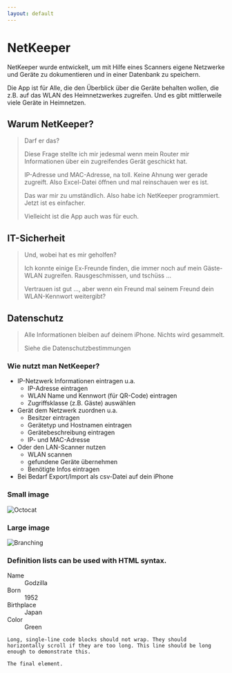 ```yaml
---
layout: default
---
```


# NetKeeper

NetKeeper wurde entwickelt, um mit Hilfe eines Scanners eigene Netzwerke und Geräte zu dokumentieren und in einer Datenbank zu speichern.

Die App ist für Alle, die den Überblick über die Geräte behalten wollen, die z.B. auf das WLAN des Heimnetzwerkes zugreifen. Und es gibt mittlerweile viele Geräte in Heimnetzen.

## Warum NetKeeper?

> Darf er das?
> 
> Diese Frage stellte ich mir jedesmal wenn mein Router mir Informationen über ein zugreifendes Gerät geschickt hat.
> 
> IP-Adresse und MAC-Adresse, na toll. Keine Ahnung wer gerade zugreift.
> Also Excel-Datei öffnen und mal reinschauen wer es ist.
>
> Das war mir zu umständlich. Also habe ich NetKeeper programmiert. Jetzt ist es einfacher.
>
> Vielleicht ist die App auch was für euch.

## IT-Sicherheit
> Und, wobei hat es mir geholfen?
> 
> Ich konnte einige Ex-Freunde finden, die immer noch auf mein Gäste-WLAN zugreifen.
> Rausgeschmissen, und tschüss ...
>
> Vertrauen ist gut ..., aber wenn ein Freund mal seinem Freund dein WLAN-Kennwort weitergibt?


## Datenschutz
> Alle Informationen bleiben auf deinem iPhone. Nichts wird gesammelt.
> 
> Siehe die Datenschutzbestimmungen

### Wie nutzt man NetKeeper?

- IP-Netzwerk Informationen eintragen u.a.
  - IP-Adresse eintragen
  - WLAN Name und Kennwort (für QR-Code) eintragen
  - Zugriffsklasse (z.B. Gäste) auswählen
- Gerät dem Netzwerk zuordnen u.a.
  - Besitzer eintragen
  - Gerätetyp und Hostnamen eintragen
  - Gerätebeschreibung eintragen
  - IP- und MAC-Adresse
- Oder den LAN-Scanner nutzen
  - WLAN scannen
  - gefundene Geräte übernehmen
  - Benötigte Infos eintragen
- Bei Bedarf Export/Import als csv-Datei auf dein iPhone

### Small image

![Octocat](https://github.githubassets.com/images/icons/emoji/octocat.png)

### Large image

![Branching](https://guides.github.com/activities/hello-world/branching.png)


### Definition lists can be used with HTML syntax.

<dl>
<dt>Name</dt>
<dd>Godzilla</dd>
<dt>Born</dt>
<dd>1952</dd>
<dt>Birthplace</dt>
<dd>Japan</dd>
<dt>Color</dt>
<dd>Green</dd>
</dl>

```
Long, single-line code blocks should not wrap. They should horizontally scroll if they are too long. This line should be long enough to demonstrate this.
```

```
The final element.
```
